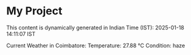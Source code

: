 # My Project

This content is dynamically generated in Indian Time (IST): 2025-01-18 14:11:07 IST


Current Weather in Coimbatore:
Temperature: 27.88 °C
Condition: haze
